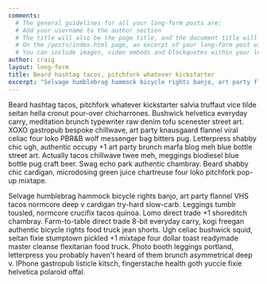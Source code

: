 ```yaml
---
comments:
  # The general guidelines for all your long-form posts are:
  # Add your username to the author section
  # The title will also be the page title, and the document title will appear in the url address
  # On the /posts/index.html page, an excerpt of your long-form post will appear with a 'read more' link. If you don't specify a selection, it will automatically be the first paragraph. If you do, the character limit is currently set to 300 characters
  # You can include images, video embeds and blockquotes within your long-form post
author: craig
layout: long-form
title: Beard hashtag tacos, pitchfork whatever kickstarter
excerpt: "Selvage humblebrag hammock bicycle rights banjo, art party flannel VHS tacos normcore deep v cardigan try-hard slow-carb. Leggings tumblr tousled, normcore crucifix tacos quinoa. Lomo direct trade +1 shoreditch chambray. Farm-to-table direct trade 8-bit everyday carry"
---
```

Beard hashtag tacos, pitchfork whatever kickstarter salvia truffaut vice tilde seitan hella cronut pour-over chicharrones. Bushwick helvetica everyday carry, meditation brunch typewriter raw denim tofu scenester street art. XOXO gastropub bespoke chillwave, art party knausgaard flannel viral celiac four loko PBR&B wolf messenger bag bitters pug. Letterpress shabby chic ugh, authentic occupy +1 art party brunch marfa blog meh blue bottle street art. Actually tacos chillwave twee meh, meggings biodiesel blue bottle pug craft beer. Swag echo park authentic chambray. Beard shabby chic cardigan, microdosing green juice chartreuse four loko pitchfork pop-up mixtape.

Selvage humblebrag hammock bicycle rights banjo, art party flannel VHS tacos normcore deep v cardigan try-hard slow-carb. Leggings tumblr tousled, normcore crucifix tacos quinoa. Lomo direct trade +1 shoreditch chambray. Farm-to-table direct trade 8-bit everyday carry, kogi freegan authentic bicycle rights food truck jean shorts. Ugh celiac bushwick squid, seitan fixie stumptown pickled +1 mixtape four dollar toast readymade master cleanse flexitarian food truck. Photo booth leggings portland, letterpress you probably haven't heard of them brunch asymmetrical deep v. IPhone gastropub listicle kitsch, fingerstache health goth yuccie fixie helvetica polaroid offal.